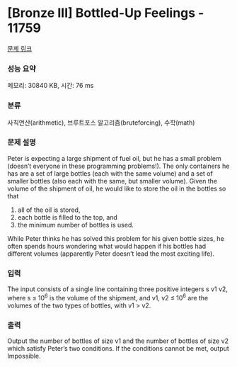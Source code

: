 # [Bronze III] Bottled-Up Feelings - 11759 

[문제 링크](https://www.acmicpc.net/problem/11759) 

### 성능 요약

메모리: 30840 KB, 시간: 76 ms

### 분류

사칙연산(arithmetic), 브루트포스 알고리즘(bruteforcing), 수학(math)

### 문제 설명

<p>Peter is expecting a large shipment of fuel oil, but he has a small problem (doesn’t everyone in these programming problems!). The only containers he has are a set of large bottles (each with the same volume) and a set of smaller bottles (also each with the same, but smaller volume). Given the volume of the shipment of oil, he would like to store the oil in the bottles so that</p>

<ol>
	<li>all of the oil is stored,</li>
	<li>each bottle is filled to the top, and</li>
	<li>the minimum number of bottles is used.</li>
</ol>

<p>While Peter thinks he has solved this problem for his given bottle sizes, he often spends hours wondering what would happen if his bottles had different volumes (apparently Peter doesn’t lead the most exciting life).</p>

### 입력 

 <p>The input consists of a single line containing three positive integers s v1 v2, where s ≤ 10<sup>6</sup> is the volume of the shipment, and v1, v2 ≤ 10<sup>6</sup> are the volumes of the two types of bottles, with v1 > v2.</p>

### 출력 

 <p>Output the number of bottles of size v1 and the number of bottles of size v2 which satisfy Peter’s two conditions. If the conditions cannot be met, output Impossible.</p>

